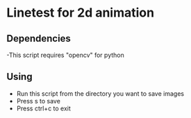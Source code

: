 Linetest for 2d animation
====================

Dependencies
-------------

-This script requires "opencv" for python

Using
----

- Run this script from the directory you want to save images
- Press s to save
- Press ctrl+c to exit
